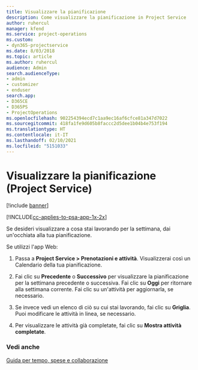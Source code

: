 ```yaml
---
title: Visualizzare la pianificazione
description: Come visualizzare la pianificazione in Project Service
author: ruhercul
manager: kfend
ms.service: project-operations
ms.custom:
- dyn365-projectservice
ms.date: 8/03/2018
ms.topic: article
ms.author: ruhercul
audience: Admin
search.audienceType:
- admin
- customizer
- enduser
search.app:
- D365CE
- D365PS
- ProjectOperations
ms.openlocfilehash: 902254394ecd7c1aa9ec16af6cfce81a347d7022
ms.sourcegitcommit: 418fa1fe9d605b8faccc2d5dee1b04b4e753f194
ms.translationtype: HT
ms.contentlocale: it-IT
ms.lasthandoff: 02/10/2021
ms.locfileid: "5151033"
---
```

# <a name="view-your-schedule-project-service"></a>Visualizzare la pianificazione (Project Service)

[!include [banner](../includes/psa-now-project-operations.md)]

[!INCLUDE[cc-applies-to-psa-app-1x-2x](../includes/cc-applies-to-psa-app-1x-2x.md)]

Se desideri visualizzare a cosa stai lavorando per la settimana, dai un'occhiata alla tua pianificazione.  
  
 Se utilizzi l'app Web:  
  
1.  Passa a **Project Service > Prenotazioni e attività**. Visualizzerai così un Calendario della tua pianificazione.  
  
2.  Fai clic su **Precedente** o **Successivo** per visualizzare la pianificazione per la settimana precedente o successiva. Fai clic su **Oggi** per ritornare alla settimana corrente. Fai clic su un'attività per aggiornarla, se necessario.  
  
3.  Se invece vedi un elenco di ciò su cui stai lavorando, fai clic su **Griglia**. Puoi modificare le attività in linea, se necessario.  
  
4.  Per visualizzare le attività già completate, fai clic su **Mostra attività completate**.  
  
### <a name="see-also"></a>Vedi anche  
 [Guida per tempo, spese e collaborazione](../psa/time-expense-collaboration-guide.md)
